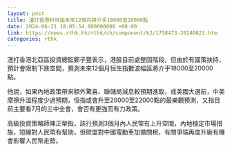 ```yaml
---
layout: post
title: 渣打香港料恒指未來12個月將介乎18000至20000點
date: 2024-06-21 18:05:54.000000000 +08:00
link: https://news.rthk.hk/rthk/ch/component/k2/1758473-20240621.htm
categories: rthk
---
```


渣打香港北亞區投資總監鄭子豐表示，港股目前處整固階段，但由於有國策扶持，預計會限制下跌空間，預測未來12個月恒生指數波幅區將介乎18000至20000點。

他說，如果內地政策帶來額外驚喜、聯儲局減息較預期進取，或美國大選前，中美摩擦升溫程度少過預期，恒指或會升至20000至22000點的最樂觀預測，又指目前主要看7月的三中全會，會否有更強而有力政策。

高級投資策略師陳正犖指，該行預測3個月內人民幣有上升空間，內地穩定市場措施，短線對人民幣有幫助，但歐盟對中國電動車加徵關稅，有關爭端再度升級有機會影響人民幣走勢。
